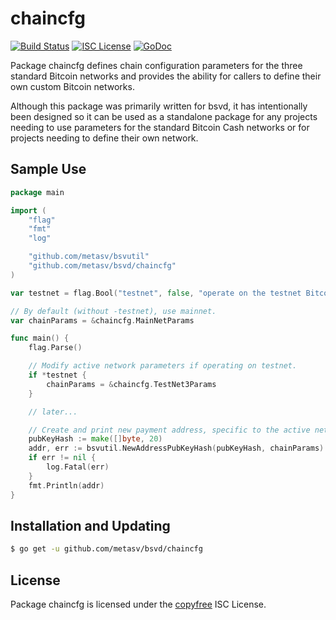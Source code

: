 chaincfg
========

[![Build Status](https://travis-ci.org/metasv/bsvd.png?branch=master)](https://travis-ci.org/metasv/bsvd)
[![ISC License](http://img.shields.io/badge/license-ISC-blue.svg)](http://copyfree.org)
[![GoDoc](https://img.shields.io/badge/godoc-reference-blue.svg)](http://godoc.org/github.com/metasv/bsvd/chaincfg)

Package chaincfg defines chain configuration parameters for the three standard
Bitcoin networks and provides the ability for callers to define their own custom
Bitcoin networks.

Although this package was primarily written for bsvd, it has intentionally been
designed so it can be used as a standalone package for any projects needing to
use parameters for the standard Bitcoin Cash networks or for projects needing to
define their own network.

## Sample Use

```Go
package main

import (
	"flag"
	"fmt"
	"log"

	"github.com/metasv/bsvutil"
	"github.com/metasv/bsvd/chaincfg"
)

var testnet = flag.Bool("testnet", false, "operate on the testnet Bitcoin network")

// By default (without -testnet), use mainnet.
var chainParams = &chaincfg.MainNetParams

func main() {
	flag.Parse()

	// Modify active network parameters if operating on testnet.
	if *testnet {
		chainParams = &chaincfg.TestNet3Params
	}

	// later...

	// Create and print new payment address, specific to the active network.
	pubKeyHash := make([]byte, 20)
	addr, err := bsvutil.NewAddressPubKeyHash(pubKeyHash, chainParams)
	if err != nil {
		log.Fatal(err)
	}
	fmt.Println(addr)
}
```

## Installation and Updating

```bash
$ go get -u github.com/metasv/bsvd/chaincfg
```

## License

Package chaincfg is licensed under the [copyfree](http://copyfree.org) ISC
License.
